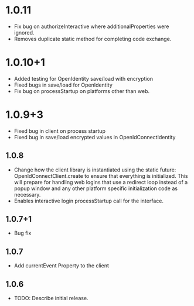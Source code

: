 # 1.0.11

- Fix bug on authorizeInteractive where additionalProperties were ignored.
- Removes duplicate static method for completing code exchange.

# 1.0.10+1

- Added testing for OpenIdentity save/load with encryption
- Fixed bugs in save/load for OpenIdentity
- Fix bug on processStartup on platforms other than web.

# 1.0.9+3

- Fixed bug in client on process startup
- Fixed bug in save/load encrypted values in OpenIdConnectIdentity

## 1.0.8

- Change how the client library is instantiated using the static future: OpenIdConnectClient.create to ensure that everything is initialized. This will prepare for handling web logins that use a redirect loop instead of a popup window and any other platform specific initialization code as necessary.
- Enables interactive login processStartup call for the interface.

## 1.0.7+1

- Bug fix

## 1.0.7

- Add currentEvent Property to the client

## 1.0.6

- TODO: Describe initial release.
